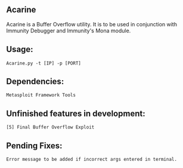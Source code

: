 ## Acarine
Acarine is a Buffer Overflow utility. It is to be used in conjunction with Immunity Debugger and Immunity's Mona module.

## Usage: 
    Acarine.py -t [IP] -p [PORT]

## Dependencies:
    Metasploit Framework Tools

## Unfinished features in development:
    [5] Final Buffer Overflow Exploit

## Pending Fixes:
    Error message to be added if incorrect args entered in terminal.
